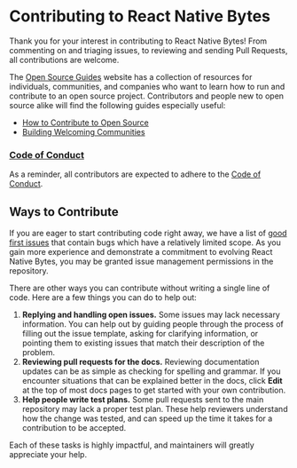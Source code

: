 # Contributing to React Native Bytes

Thank you for your interest in contributing to React Native Bytes! From commenting on and triaging issues, to reviewing and sending Pull Requests, all contributions are welcome.

The [Open Source Guides](https://opensource.guide/) website has a collection of resources for individuals, communities, and companies who want to learn how to run and contribute to an open source project. Contributors and people new to open source alike will find the following guides especially useful:

* [How to Contribute to Open Source](https://opensource.guide/how-to-contribute/)
* [Building Welcoming Communities](https://opensource.guide/building-community/)


### [Code of Conduct](https://github.com/Drazail/react-native-bytes/blob/master/CODE_OF_CONDUCT.md)

As a reminder, all contributors are expected to adhere to the [Code of Conduct](https://github.com/Drazail/react-native-bytes/blob/master/CODE_OF_CONDUCT.md).

## Ways to Contribute

If you are eager to start contributing code right away, we have a list of [good first issues](https://github.com/drazail/react-native-bytes/labels/good%20first%20issue) that contain bugs which have a relatively limited scope. As you gain more experience and demonstrate a commitment to evolving React Native Bytes, you may be granted issue management permissions in the repository.

There are other ways you can contribute without writing a single line of code. Here are a few things you can do to help out:

1. **Replying and handling open issues.** Some issues may lack necessary information. You can help out by guiding people through the process of filling out the issue template, asking for clarifying information, or pointing them to existing issues that match their description of the problem.
2. **Reviewing pull requests for the docs.** Reviewing documentation updates can be as simple as checking for spelling and grammar. If you encounter situations that can be explained better in the docs, click **Edit** at the top of most docs pages to get started with your own contribution.
3. **Help people write test plans.** Some pull requests sent to the main repository may lack a proper test plan. These help reviewers understand how the change was tested, and can speed up the time it takes for a contribution to be accepted.

Each of these tasks is highly impactful, and maintainers will greatly appreciate your help.
